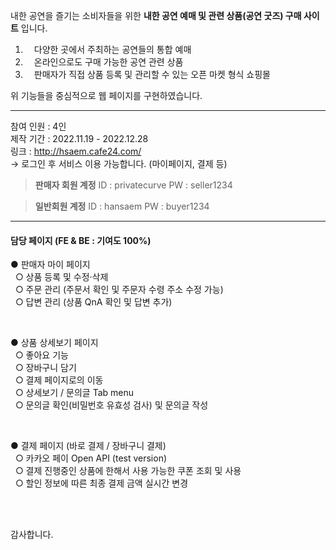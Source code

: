 내한 공연을 즐기는 소비자들을 위한 **내한 공연 예매 및 관련 상품(공연 굿즈) 구매 사이트** 입니다. 

1. 　다양한 곳에서 주최하는 공연들의 통합 예매 
2. 　온라인으로도 구매 가능한 공연 관련 상품
3. 　판매자가 직접 상품 등록 및 관리할 수 있는 오픈 마켓 형식 쇼핑몰

위 기능들을 중심적으로 웹 페이지를 구현하였습니다.

<hr> 

참여 인원 : 4인
<br>
제작 기간 : 2022.11.19 - 2022.12.28
<br>
링크 : http://hsaem.cafe24.com/
<br>
→ 로그인 후 서비스 이용 가능합니다. (마이페이지, 결제 등) 

> **판매자 회원 계정** 
ID   :  privatecurve
PW :  seller1234

> **일반회원 계정** 
ID   :  hansaem
PW :  buyer1234

<hr>

<h4> 담당 페이지 (FE & BE : 기여도 100%) </h4>

● 판매자 마이 페이지                                                  <br>
&nbsp;  ○ 상품 등록 및 수정·삭제                                      <br>
&nbsp;  ○ 주문 관리 (주문서 확인 및 주문자 수령 주소 수정 가능)        <br>
&nbsp;  ○ 답변 관리 (상품 QnA 확인 및 답변 추가)                      
 
<br>

● 상품 상세보기 페이지                                                <br>
&nbsp;  ○ 좋아요 기능                                                 <br>
&nbsp;  ○ 장바구니 담기                                               <br>
&nbsp;  ○ 결제 페이지로의 이동                                        <br>
&nbsp;  ○ 상세보기 / 문의글 Tab menu                                  <br>
&nbsp;  ○ 문의글 확인(비밀번호 유효성 검사) 및 문의글 작성 

<br>

● 결제 페이지 (바로 결제 / 장바구니 결제)                             <br>
&nbsp;  ○ 카카오 페이 Open API (test version)                        <br>
&nbsp;  ○ 결제 진행중인 상품에 한해서 사용 가능한 쿠폰 조회 및 사용   <br>
&nbsp;  ○ 할인 정보에 따른 최종 결제 금액 실시간 변경                 

<br><br>

감사합니다. 
  
